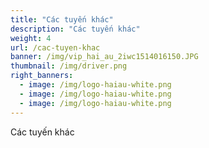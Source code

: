 ```yaml
---
title: "Các tuyến khác"
description: "Các tuyến khác"
weight: 4
url: /cac-tuyen-khac
banner: /img/vip_hai_au_2iwc1514016150.JPG
thumbnail: /img/driver.png
right_banners:
  - image: /img/logo-haiau-white.png
  - image: /img/logo-haiau-white.png
  - image: /img/logo-haiau-white.png
---
```

Các tuyến khác